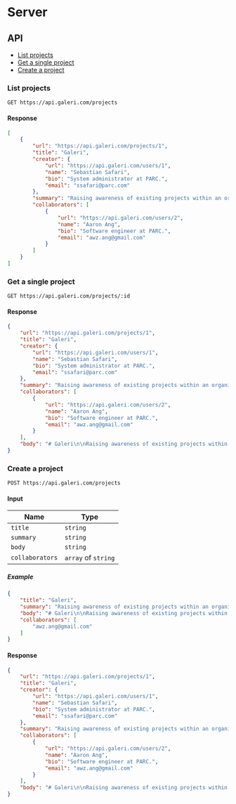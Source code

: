 # Server

## API

- [List projects](#list-projects)
- [Get a single project](#get-a-single-project)
- [Create a project](#create-a-project)

### List projects 

```
GET https://api.galeri.com/projects
```

#### Response

```json
[
    {
        "url": "https://api.galeri.com/projects/1",
        "title": "Galeri",
        "creator": {
            "url": "https://api.galeri.com/users/1",
            "name": "Sebastian Safari",
            "bio": "System administrator at PARC.",
            "email": "ssafari@parc.com"
        },
        "summary": "Raising awareness of existing projects within an organization.",
        "collaborators": [
            {
                "url": "https://api.galeri.com/users/2",
                "name": "Aaron Ang",
                "bio": "Software engineer at PARC.",
                "email": "awz.ang@gmail.com"
            }
        ]
    }
]
```

### Get a single project

```
GET https://api.galeri.com/projects/:id
```

#### Response

```json
{
    "url": "https://api.galeri.com/projects/1",
    "title": "Galeri",
    "creator": {
        "url": "https://api.galeri.com/users/1",
        "name": "Sebastian Safari",
        "bio": "System administrator at PARC.",
        "email": "ssafari@parc.com"
    },
    "summary": "Raising awareness of existing projects within an organization.",
    "collaborators": [
        {
            "url": "https://api.galeri.com/users/2",
            "name": "Aaron Ang",
            "bio": "Software engineer at PARC.",
            "email": "awz.ang@gmail.com"
        }
    ],
    "body": "# Galeri\n\nRaising awareness of existing projects within an organization."
}
```

### Create a project

```
POST https://api.galeri.com/projects
```

#### Input

| Name            | Type                |
|-----------------|---------------------|
| `title`         | `string`            | 
| `summary`       | `string`            |
| `body`          | `string`            |
| `collaborators` | `array` of `string` |

##### Example

```json
{
    "title": "Galeri",
    "summary": "Raising awareness of existing projects within an organization.",
    "body": "# Galeri\n\nRaising awareness of existing projects within an organization.",
    "collaborators": [
        "awz.ang@gmail.com"
    ]
}
```

#### Response

```json
{
    "url": "https://api.galeri.com/projects/1",
    "title": "Galeri",
    "creator": {
        "url": "https://api.galeri.com/users/1",
        "name": "Sebastian Safari",
        "bio": "System administrator at PARC.",
        "email": "ssafari@parc.com"
    },
    "summary": "Raising awareness of existing projects within an organization.",
    "collaborators": [
        {
            "url": "https://api.galeri.com/users/2",
            "name": "Aaron Ang",
            "bio": "Software engineer at PARC.",
            "email": "awz.ang@gmail.com"
        }
    ],
    "body": "# Galeri\n\nRaising awareness of existing projects within an organization."
}
```
